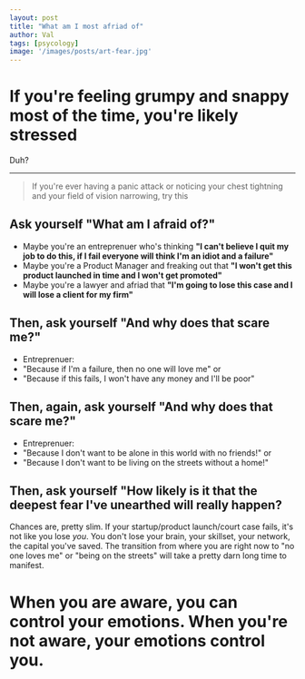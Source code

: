 ```yaml
---
layout: post
title: "What am I most afriad of"
author: Val
tags: [psycology]
image: '/images/posts/art-fear.jpg'
---
```

# If you're feeling grumpy and snappy most of the time, you're likely stressed

Duh?

--------- 

> If you're ever having a panic attack or noticing your chest tightning and your field of vision narrowing, try this

## Ask yourself "What am I afraid of?"

* Maybe you're an entreprenuer who's thinking **"I can't believe I quit my job to do this, if I fail everyone will think I'm an idiot and a failure"**
* Maybe you're a Product Manager and freaking out that **"I won't get this product launched in time and I won't get promoted"**
* Maybe you're a lawyer and afriad that **"I'm going to lose this case and I will lose a client for my firm"**

## Then, ask yourself "And why does that scare me?"

* Entreprenuer:
 * "Because if I'm a failure, then no one will love me" 
 or
 * "Because if this fails, I won't have any money and I'll be poor"

## Then, again, ask yourself "And why does that scare me?"

* Entreprenuer:
 * "Because I don't want to be alone in this world with no friends!" 
 or
 * "Because I don't want to be living on the streets without a home!"

## Then, ask yourself "How likely is it that the deepest fear I've unearthed will really happen?

Chances are, pretty slim. If your startup/product launch/court case fails, it's not like you lose *you*. You don't lose your brain, your skillset, your network, the capital you've saved. The transition from where you are right now to "no one loves me" or "being on the streets" will take a pretty darn long time to manifest.

# When you are aware, you can control your emotions. When you're not aware, your emotions control you.

